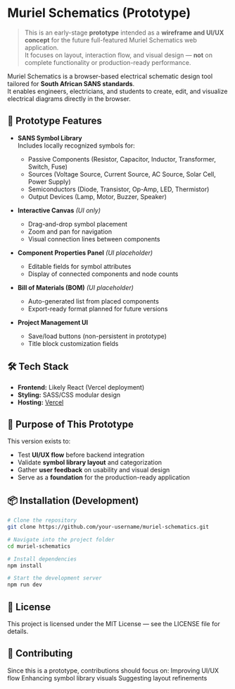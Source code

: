 # Muriel Schematics (Prototype)

> This is an early-stage **prototype** intended as a **wireframe and UI/UX concept** for the future full-featured Muriel Schematics web application.  
> It focuses on layout, interaction flow, and visual design — **not** on complete functionality or production-ready performance.

Muriel Schematics is a browser-based electrical schematic design tool tailored for **South African SANS standards**.  
It enables engineers, electricians, and students to create, edit, and visualize electrical diagrams directly in the browser.

## 🚀 Prototype Features

- **SANS Symbol Library**  
  Includes locally recognized symbols for:
  - Passive Components (Resistor, Capacitor, Inductor, Transformer, Switch, Fuse)
  - Sources (Voltage Source, Current Source, AC Source, Solar Cell, Power Supply)
  - Semiconductors (Diode, Transistor, Op-Amp, LED, Thermistor)
  - Output Devices (Lamp, Motor, Buzzer, Speaker)

- **Interactive Canvas** *(UI only)*  
  - Drag-and-drop symbol placement  
  - Zoom and pan for navigation  
  - Visual connection lines between components

- **Component Properties Panel** *(UI placeholder)*  
  - Editable fields for symbol attributes  
  - Display of connected components and node counts

- **Bill of Materials (BOM)** *(UI placeholder)*  
  - Auto-generated list from placed components  
  - Export-ready format planned for future versions

- **Project Management UI**  
  - Save/load buttons (non-persistent in prototype)  
  - Title block customization fields

## 🛠 Tech Stack

- **Frontend:** Likely React (Vercel deployment)
- **Styling:** SASS/CSS modular design
- **Hosting:** [Vercel](https://vercel.com/)

## 📍 Purpose of This Prototype

This version exists to:
- Test **UI/UX flow** before backend integration
- Validate **symbol library layout** and categorization
- Gather **user feedback** on usability and visual design
- Serve as a **foundation** for the production-ready application

## 📦 Installation (Development)

```bash
# Clone the repository
git clone https://github.com/your-username/muriel-schematics.git

# Navigate into the project folder
cd muriel-schematics

# Install dependencies
npm install

# Start the development server
npm run dev
```

## 📄 License
This project is licensed under the MIT License — see the LICENSE file for details.

## 🤝 Contributing
Since this is a prototype, contributions should focus on:
Improving UI/UX flow
Enhancing symbol library visuals
Suggesting layout refinements

